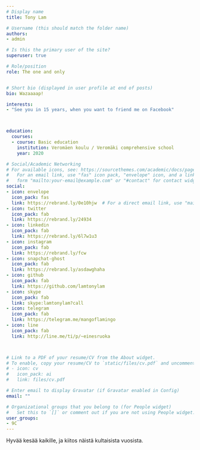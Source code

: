 ```yaml
---
# Display name
title: Tony Lam

# Username (this should match the folder name)
authors:
- admin

# Is this the primary user of the site?
superuser: true

# Role/position
role: The one and only


# Short bio (displayed in user profile at end of posts)
bio: Wazaaaap!

interests:
- "See you in 15 years, when you want to friend me on Facebook"



education:
  courses:
  - course: Basic education
    institution: Veromäen koulu / Veromäki comprehensive school 
    year: 2020

# Social/Academic Networking
# For available icons, see: https://sourcethemes.com/academic/docs/page-builder/#icons
#   For an email link, use "fas" icon pack, "envelope" icon, and a link in the
#   form "mailto:your-email@example.com" or "#contact" for contact widget.
social:
- icon: envelope
  icon_pack: fas
  link: https://rebrand.ly/0e10hjw  # For a direct email link, use "mailto:test@example.org".
- icon: twitter
  icon_pack: fab
  link: https://rebrand.ly/24934
- icon: linkedin
  icon_pack: fab
  link: https://rebrand.ly/6l7w1u3
- icon: instagram
  icon_pack: fab
  link: https://rebrand.ly/fcw
- icon: snapchat-ghost
  icon_pack: fab
  link: https://rebrand.ly/asdawghaha  
- icon: github
  icon_pack: fab
  link: https://github.com/lamtonylam
- icon: skype
  icon_pack: fab
  link: skype:lamtonylam?call
- icon: telegram
  icon_pack: fab
  link: https://telegram.me/mangoflamingo
- icon: line
  icon_pack: fab
  link: http://line.me/ti/p/~einesruoka



# Link to a PDF of your resume/CV from the About widget.
# To enable, copy your resume/CV to `static/files/cv.pdf` and uncomment the lines below.
# - icon: cv
#   icon_pack: ai
#   link: files/cv.pdf

# Enter email to display Gravatar (if Gravatar enabled in Config)
email: ""

# Organizational groups that you belong to (for People widget)
#   Set this to `[]` or comment out if you are not using People widget.
user_groups:
- 9C
---
```


Hyvää kesää kaikille, ja kiitos näistä kultaisista vuosista.
